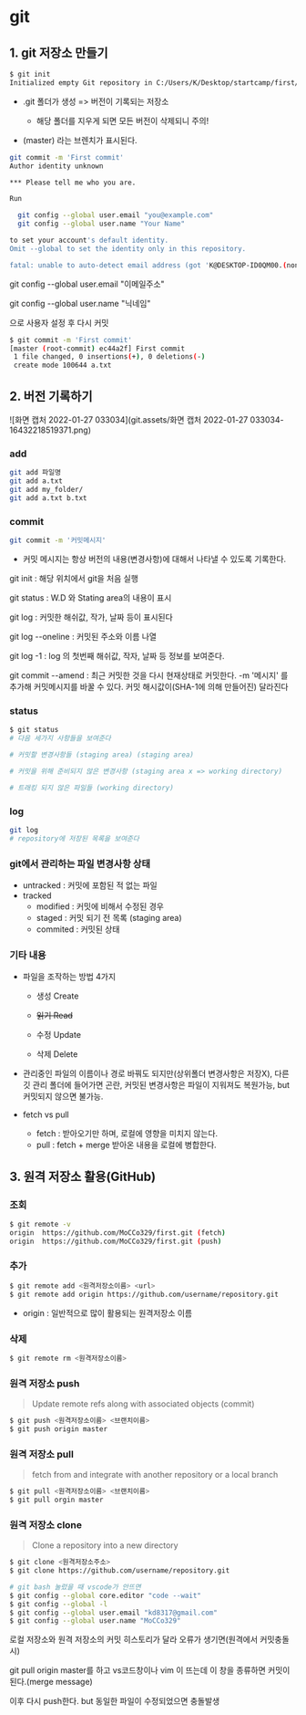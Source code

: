 # git

## 1. git 저장소 만들기

```bash
$ git init
Initialized empty Git repository in C:/Users/K/Desktop/startcamp/first/.git/
```

- .git 폴더가 생성 => 버전이 기록되는 저장소
  - 해당 폴더를 지우게 되면 모든 버전이 삭제되니 주의!

- (master) 라는 브렌치가 표시된다. 



```bash
git commit -m 'First commit'
Author identity unknown

*** Please tell me who you are.

Run

  git config --global user.email "you@example.com"
  git config --global user.name "Your Name"

to set your account's default identity.
Omit --global to set the identity only in this repository.

fatal: unable to auto-detect email address (got 'K@DESKTOP-ID0QM00.(none)')
```

git config --global user.email "이메일주소"

git config --global user.name "닉네임"

으로 사용자 설정 후 다시 커밋

```bash
$ git commit -m 'First commit'
[master (root-commit) ec44a2f] First commit
 1 file changed, 0 insertions(+), 0 deletions(-)
 create mode 100644 a.txt
```



## 2. 버전 기록하기

![화면 캡처 2022-01-27 033034](git.assets/화면 캡처 2022-01-27 033034-16432218519371.png)

### add

```bash
git add 파일명
git add a.txt
git add my_folder/
git add a.txt b.txt
```



### commit

```bash
git commit -m '커밋메시지'
```

* 커밋 메시지는 항상 버전의 내용(변경사항)에 대해서 나타낼 수 있도록 기록한다.



git init : 해당 위치에서 git을 처음 실행

git status : W.D 와 Stating area의 내용이 표시

git log : 커밋한 해쉬값, 작가, 날짜 등이 표시된다

git log --oneline : 커밋된 주소와 이름 나열

git log -1 : log 의 첫번째 해쉬값, 작자, 날짜 등 정보를 보여준다.

git commit --amend : 최근 커밋한 것을 다시 현재상태로 커밋한다. -m '메시지' 를 추가해 커밋메시지를 바꿀 수 있다. 커밋 해시값이(SHA-1에 의해 만들어진) 달라진다



### status

```bash
$ git status
# 다음 세가지 사항들을 보여준다

# 커밋할 변경사항들 (staging area) (staging area)

# 커밋을 위해 준비되지 않은 변경사항 (staging area x => working directory)

# 트래킹 되지 않은 파일들 (working directory)
```



### log

```bash
git log
# repository에 저장된 목록을 보여준다
```



### git에서 관리하는 파일 변경사항 상태

- untracked : 커밋에 포함된 적 없는 파일
- tracked
  - modified : 커밋에 비해서 수정된 경우
  - staged : 커밋 되기 전 목록 (staging area)
  - commited : 커밋된 상태



### 기타 내용

- 파일을 조작하는 방법 4가지

  - 생성 Create

  - ~~읽기 Read~~

  - 수정 Update

  - 삭제 Delete

- 관리중인 파일의 이름이나 경로 바꿔도 되지만(상위폴더 변경사항은 저장X), 다른 깃 관리 폴더에 들어가면 곤란, 커밋된 변경사항은 파일이 지워져도 복원가능, but 커밋되지 않으면 불가능.

- fetch vs pull
  - fetch : 받아오기만 하며, 로컬에 영향을 미치지 않는다.
  - pull : fetch + merge 받아온 내용을 로컬에 병합한다.



## 3. 원격 저장소 활용(GitHub)

### 조회

```bash
$ git remote -v
origin  https://github.com/MoCCo329/first.git (fetch)
origin  https://github.com/MoCCo329/first.git (push)
```

### 추가

```bash
$ git remote add <원격저장소이름> <url>
$ git remote add origin https://github.com/username/repository.git
```

- origin : 일반적으로 많이 활용되는 원격저장소 이름

### 삭제

```bash
$ git remote rm <원격저장소이름>
```



### 원격 저장소 push

> Update remote refs along with associated objects (commit)

```bash
$ git push <원격저장소이름> <브랜치이름>
$ git push origin master
```

### 원격 저장소 pull

> fetch from and integrate with another repository or a local branch

```bash
$ git pull <원격저장소이름> <브랜치이름>
$ git pull orgin master
```

### 원격 저장소 clone

> Clone a repository into a new directory

```bash
$ git clone <원격저장소주소>
$ git clone https://github.com/username/repository.git
```



```bash
# git bash 눌렀을 때 vscode가 안뜨면
$ git config --global core.editor "code --wait"
$ git config --global -l
$ git config --global user.email "kd8317@gmail.com"
$ git config --global user.name "MoCCo329"
```





로컬 저장소와 원격 저장소의 커밋 히스토리가 달라 오류가 생기면(원격에서 커밋충돌시)

git pull origin master를 하고 vs코드창이나 vim 이 뜨는데 이 창을 종류하면 커밋이 된다.(merge message)

이후 다시 push한다. but 동일한 파일이 수정되었으면 충돌발생
